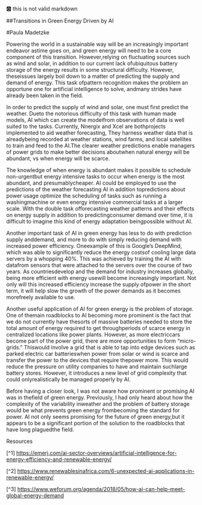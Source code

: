 :o2: this is not valid markdown

##Transitions in Green Energy Driven by AI

#Paula Madetzke

Powering the world in a sustainable way will be an increasingly important endeavor astime goes on, and green energy will need to be a core component of this transition. However,relying on fluctuating sources such as wind and solar, in addition to our current lack ofubiquitous battery storage of the energy results in some structural difficulty. However, theseissues largely boil down to a matter of predicting the supply and demand of energy. This task ofpattern recognition makes the problem an opportune one for artificial intelligence to solve, andmany strides have already been taken in the field.

In order to predict the supply of wind and solar, one must first predict the weather. Dueto the notorious difficulty of this task with human made models, AI which can create the modelfrom observations of data is well suited to the tasks. Currently, Nnergix and Xcel are bothprojects implemented to aid weather forecasting, They harness weather data that is alreadybeing recorded at weather stations, wind farms, and local satellites to train and feed to the AI.The clearer weather predictions enable managers of power grids to make better decisions aboutwhen natural energy will be abundant, vs when energy will be scarce.

The knowledge of when energy is abundant makes it possible to schedule non-urgentbut energy intensive tasks to occur when energy is the most abundant, and presumablycheaper. AI could be employed to use the predictions of the weather forecasting AI in addition topredictions about power usage optimize the scheduling of tasks such as running a washingmachine or even energy intensive commercial tasks at a larger scale. With the double task offorecasting weather patterns and their effects on energy supply in addition to predictingconsumer demand over time, it is difficult to imagine this kind of energy adaptation beingpossible without AI.

Another important task of AI in green energy has less to do with prediction supply anddemand, and more to do with simply reducing demand with increased power efficiency. Oneexample of this is Google’s DeepMind, which was able to significantly reduce the energy costsof cooling large data servers by a whopping 40%. This was achieved by training the AI with datafrom sensors that were attached to the servers over the course of two years. As countriesdevelop and the demand for industry increases globally, being more efficient with energy usewill become increasingly important. Not only will this increased efficiency increase the supply ofpower in the short term, it will help slow the growth of the power demands as it becomes morefreely available to use.

Another useful application of AI for green energy is the problem of storage. One of themain roadblocks to AI becoming more prominent is the fact that we do not currently have thesorts of massive batteries needed to store the total amount of energy required to get throughperiods of scarce energy in centralized locations like power plants. However, as more electriccars become part of the power grid, there are more opportunities to form “micro-grids.” Thiswould involve a grid that is able to tap into edge devices such as parked electric car batterieswhen power from solar or wind is scarce and transfer the power to the devices that require thepower more. This would reduce the pressure on utility companies to have and maintain suchlarge battery stores. However, it introduces a new level of grid complexity that could onlyrealistically be managed properly by AI.

Before having a closer look, I was not aware how prominent or promising AI was in thefield of green energy. Previously, I had only heard about how the complexity of the variability inweather and the problem of battery storage would be what prevents green energy frombecoming the standard for power. AI not only seems promising for the future of green energy,but it appears to be a significant portion of the solution to the roadblocks that have long plaguedthe field.


Resources

[^1] https://emerj.com/ai-sector-overviews/artificial-intelligence-for-energy-efficiency-and-renewable-energy/

[^2] https://www.renewablesinafrica.com/6-unexpected-ai-applications-in-renewable-energy/

[^3] https://www.weforum.org/agenda/2018/05/how-ai-can-help-meet-global-energy-demand
